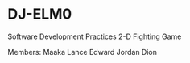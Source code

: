# DJ-ELM0
Software Development Practices 
2-D Fighting Game

Members:
Maaka
Lance
Edward
Jordan
Dion
